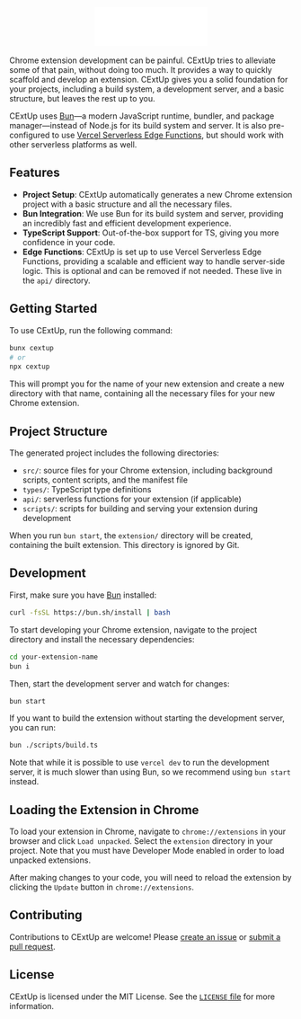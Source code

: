 <p align="center"><img src="./logo.png" width="202" height="69" alt="CExtUp Logo" ></p>

Chrome extension development can be painful. CExtUp tries to alleviate some of that pain, without doing too much. It provides a way to quickly scaffold and develop an extension. CExtUp gives you a solid foundation for your projects, including a build system, a development server, and a basic structure, but leaves the rest up to you.

CExtUp uses [Bun](https://bun.sh/)—a modern JavaScript runtime, bundler, and package manager—instead of Node.js for its build system and server. It is also pre-configured to use [Vercel Serverless Edge Functions](https://vercel.com/docs/functions/edge-functions), but should work with other serverless platforms as well.

## Features

-   **Project Setup**: CExtUp automatically generates a new Chrome extension project with a basic structure and all the necessary files.
-   **Bun Integration**: We use Bun for its build system and server, providing an incredibly fast and efficient development experience.
-   **TypeScript Support**: Out-of-the-box support for TS, giving you more confidence in your code.
-   **Edge Functions**: CExtUp is set up to use Vercel Serverless Edge Functions, providing a scalable and efficient way to handle server-side logic. This is optional and can be removed if not needed. These live in the `api/` directory.

## Getting Started

To use CExtUp, run the following command:

```sh
bunx cextup
# or
npx cextup
```

This will prompt you for the name of your new extension and create a new directory with that name, containing all the necessary files for your new Chrome extension.

## Project Structure

The generated project includes the following directories:

-   `src/`: source files for your Chrome extension, including background scripts, content scripts, and the manifest file
-   `types/`: TypeScript type definitions
-   `api/`: serverless functions for your extension (if applicable)
-   `scripts/`: scripts for building and serving your extension during development

When you run `bun start`, the `extension/` directory will be created, containing the built extension. This directory is ignored by Git.

## Development

First, make sure you have [Bun](https://bun.sh/) installed:

```sh
curl -fsSL https://bun.sh/install | bash
```

To start developing your Chrome extension, navigate to the project directory and install the necessary dependencies:

```sh
cd your-extension-name
bun i
```

Then, start the development server and watch for changes:

```sh
bun start
```

If you want to build the extension without starting the development server, you can run:

```sh
bun ./scripts/build.ts
```

Note that while it is possible to use `vercel dev` to run the development server, it is much slower than using Bun, so we recommend using `bun start` instead.

## Loading the Extension in Chrome

To load your extension in Chrome, navigate to `chrome://extensions` in your browser and click `Load unpacked`. Select the `extension` directory in your project. Note that you must have Developer Mode enabled in order to load unpacked extensions.

After making changes to your code, you will need to reload the extension by clicking the `Update` button in `chrome://extensions`.

## Contributing

Contributions to CExtUp are welcome! Please [create an issue](https://github.com/trvswgnr/cextup/issues) or [submit a pull request](https://github.com/trvswgnr/cextup/pulls).

## License

CExtUp is licensed under the MIT License. See the [`LICENSE` file](LICENSE) for more information.

